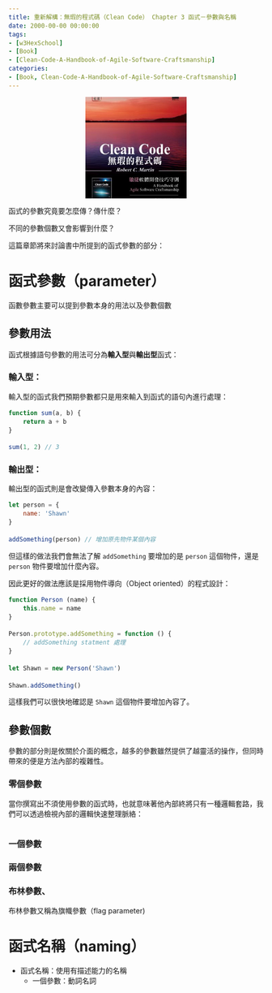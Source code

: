 ```yaml
---
title: 重新解構：無瑕的程式碼（Clean Code） Chapter 3 函式－參數與名稱
date: 2000-00-00 00:00:00
tags:
- [w3HexSchool]
- [Book]
- [Clean-Code-A-Handbook-of-Agile-Software-Craftsmanship]
categories: 
- [Book, Clean-Code-A-Handbook-of-Agile-Software-Craftsmanship]
---
```


<div style="display:flex;justify-content:center;">
  <img style="object-fit:cover;" src='/images/Book/Clean-Code-A-Handbook-of-Agile-Software-Craftsmanship.jpg' width='200px' height='200px' />
</div>

函式的參數究竟要怎麼傳？傳什麼？

不同的參數個數又會影響到什麼？

這篇章節將來討論書中所提到的函式參數的部分：

<!--more-->

# 函式參數（parameter）
函數參數主要可以提到參數本身的用法以及參數個數

## 參數用法
函式根據語句參數的用法可分為**輸入型**與**輸出型**函式：

### 輸入型：
輸入型的函式我們預期參數都只是用來輸入到函式的語句內進行處理：

```js
function sum(a, b) {
    return a + b
}

sum(1, 2) // 3
```

### 輸出型：
輸出型的函式則是會改變傳入參數本身的內容：

```js
let person = {
    name: 'Shawn'
}

addSomething(person) // 增加原先物件某個內容
```

但這樣的做法我們會無法了解 `addSomething` 要增加的是 `person` 這個物件，還是 `person` 物件要增加什麼內容。

因此更好的做法應該是採用物件導向（Object oriented）的程式設計：

```js
function Person (name) {
    this.name = name
}

Person.prototype.addSomething = function () {
    // addSomething statment 處理
}

let Shawn = new Person('Shawn')

Shawn.addSomething()
```

這樣我們可以很快地確認是 `Shawn` 這個物件要增加內容了。

## 參數個數

參數的部分則是攸關於介面的概念，越多的參數雖然提供了越靈活的操作，但同時帶來的便是方法內部的複雜性。

### 零個參數

當你撰寫出不須使用參數的函式時，也就意味著他內部終將只有一種邏輯套路，我們可以透過檢視內部的邏輯快速整理脈絡：

```

```

### 一個參數

### 兩個參數

### 布林參數、
布林參數又稱為旗幟參數（flag parameter)












# 函式名稱（naming）
- 函式名稱：使用有描述能力的名稱
    - 一個參數：動詞名詞
